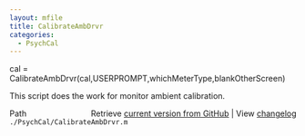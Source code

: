 ```yaml
---
layout: mfile
title: CalibrateAmbDrvr
categories:
  - PsychCal
---
```


cal =  CalibrateAmbDrvr\(cal,USERPROMPT,whichMeterType,blankOtherScreen\)

This script does the work for monitor ambient calibration.


<div class="code_header" style="text-align:right;">
  <span style="float:left;">Path&nbsp;&nbsp;</span> <span class="counter">Retrieve <a href=
  "https://raw.github.com/Psychtoolbox-3/Psychtoolbox-3/beta/./PsychCal/CalibrateAmbDrvr.m">current version from GitHub</a> | View <a href=
  "https://github.com/Psychtoolbox-3/Psychtoolbox-3/commits/beta/./PsychCal/CalibrateAmbDrvr.m">changelog</a></span>
</div>
<div class="code">
  <code>./PsychCal/CalibrateAmbDrvr.m</code>
</div>
